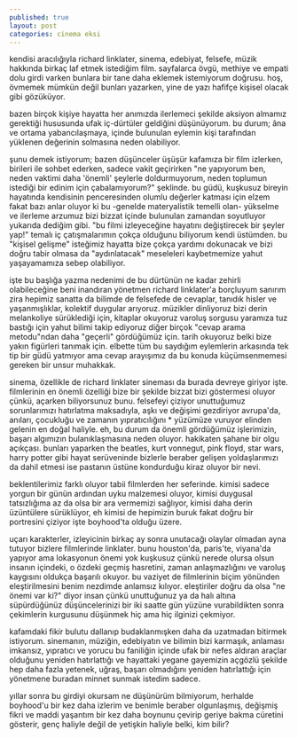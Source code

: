 ```yaml
---
published: true
layout: post
categories: cinema eksi
---
```

kendisi aracılığıyla richard linklater, sinema, edebiyat, felsefe, müzik hakkında birkaç laf etmek istediğim film. sayfalarca övgü, methiye ve empati dolu girdi varken bunlara bir tane daha eklemek istemiyorum doğrusu. hoş, övmemek mümkün değil bunları yazarken, yine de yazı hafifçe kişisel olacak gibi gözüküyor.

bazen birçok kişiye hayatta her anımızda ilerlemeci şekilde aksiyon almamız gerektiği hususunda ufak iç-dürtüler geldiğini düşünüyorum. bu durum; âna ve ortama yabancılaşmaya, içinde bulunulan eylemin kişi tarafından yüklenen değerinin solmasına neden olabiliyor.

şunu demek istiyorum; bazen düşünceler üşüşür kafamıza bir film izlerken, birileri ile sohbet ederken, sadece vakit geçirirken "ne yapıyorum ben, neden vaktimi daha 'önemli' şeylerle doldurmuyorum, neden toplumun istediği bir edinim için çabalamıyorum?" şeklinde. bu güdü, kuşkusuz bireyin hayatında kendisinin penceresinden olumlu değerler katması için elzem fakat bazı anlar oluyor ki bu -genelde materyalistik temelli olan- yükselme ve ilerleme arzumuz bizi bizzat içinde bulunulan zamandan soyutluyor yukarıda dediğim gibi. "bu filmi izleyeceğine hayatını değiştirecek bir şeyler yap!" temalı iç çatışmalarımın çokça olduğunu biliyorum kendi üstümden. bu "kişisel gelişme" isteğimiz hayatta bize çokça yardımı dokunacak ve bizi doğru tabir olmasa da "aydınlatacak" meseleleri kaybetmemize yahut yaşayamamıza sebep olabiliyor.

işte bu başlığa yazma nedenimi de bu dürtünün ne kadar zehirli olabileceğine beni inandıran yönetmen richard linklater'a borçluyum sanırım zira hepimiz sanatta da bilimde de felsefede de cevaplar, tanıdık hisler ve yaşanmışlıklar, kolektif duygular arıyoruz. müzikler dinliyoruz bizi derin melankoliye sürüklediği için, kitaplar okuyoruz varoluş sorgusu yaramıza tuz bastığı için yahut bilimi takip ediyoruz diğer birçok "cevap arama metodu"ndan daha "geçerli" gördüğümüz için. tarih okuyoruz belki bize yakın figürleri tanımak için. elbette tüm bu saydığım eylemlerin arkasında tek tip bir güdü yatmıyor ama cevap arayışımız da bu konuda küçümsenmemesi gereken bir unsur muhakkak.

sinema, özellikle de richard linklater sineması da burada devreye giriyor işte. filmlerinin en önemli özelliği bize bir şekilde bizzat bizi göstermesi oluyor çünkü, açarken biliyorsunuz bunu. felsefeyi çiziyor unuttuğumuz sorunlarımızı hatırlatma maksadıyla, aşkı ve değişimi gezdiriyor avrupa'da, anıları, çocukluğu ve zamanın yıpratıcılığını * yüzümüze vuruyor elinden gelenin en doğal haliyle. eh, bu durum da önemli gördüğümüz işlerimizin, başarı algımızın bulanıklaşmasına neden oluyor. hakikaten şahane bir olgu açıkçası. bunları yaparken the beatles, kurt vonnegut, pink floyd, star wars, harry potter gibi hayat serüveninde bizlerle beraber gelişen yoldaşlarımızı da dahil etmesi ise pastanın üstüne kondurduğu kiraz oluyor bir nevi.

beklentilerimiz farklı oluyor tabii filmlerden her seferinde. kimisi sadece yorgun bir günün ardından uyku malzemesi oluyor, kimisi duygusal tatsızlığıma az da olsa bir ara vermemizi sağlıyor, kimisi daha derin üzüntülere sürüklüyor, eh kimisi de hepimizin buruk fakat doğru bir portresini çiziyor işte boyhood'ta olduğu üzere.

uçarı karakterler, izleyicinin birkaç ay sonra unutacağı olaylar olmadan ayna tutuyor bizlere filmlerinde linklater. bunu houston'da, paris'te, viyana'da yapıyor ama lokasyonun önemi yok kuşkusuz çünkü nerede olursa olsun insanın içindeki, o özdeki geçmiş hasretini, zaman anlaşmazlığını ve varoluş kaygısını oldukça başarılı okuyor. bu vaziyet de filmlerinin biçim yönünden eleştirilmesini benim nezdimde anlamsız kılıyor. eleştiriler doğru da olsa "ne önemi var ki?" diyor insan çünkü unuttuğunuz ya da halı altına süpürdüğünüz düşüncelerinizi bir iki saatte gün yüzüne vurabildikten sonra çekimlerin kurgusunu düşünmek hiç ama hiç ilginizi çekmiyor.

kafamdaki fikir bulutu dallanıp budaklanmışken daha da uzatmadan bitirmek istiyorum. sinemanın, müziğin, edebiyatın ve bilimin bizi karmaşık, anlaması imkansız, yıpratıcı ve yorucu bu faniliğin içinde ufak bir nefes aldıran araçlar olduğunu yeniden hatırlattığı ve hayattaki yegane gayemizin açgözlü şekilde hep daha fazla yetenek, uğraş, başarı olmadığını yeniden hatırlattığı için yönetmene buradan minnet sunmak istedim sadece.

yıllar sonra bu girdiyi okursam ne düşünürüm bilmiyorum, herhalde boyhood'u bir kez daha izlerim ve benimle beraber olgunlaşmış, değişmiş fikri ve maddi yaşantım bir kez daha boynunu çevirip geriye bakma cüretini gösterir, genç haliyle değil de yetişkin haliyle belki, kim bilir?
